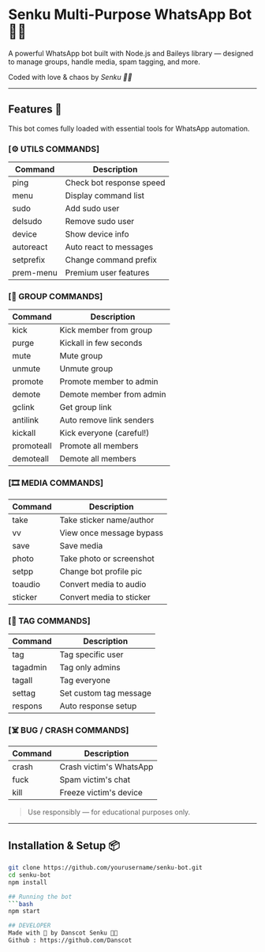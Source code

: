 # Senku Multi-Purpose WhatsApp Bot 🤖🔥

A powerful WhatsApp bot built with Node.js and Baileys library — designed to manage groups, handle media, spam tagging, and more.  

Coded with love & chaos by *Senku 🥷🏾*

---

## Features 🚀

This bot comes fully loaded with essential tools for WhatsApp automation.

### [⚙️ UTILS COMMANDS]
| Command     | Description                |
|------------|----------------------------|
| ping        | Check bot response speed  |
| menu        | Display command list      |
| sudo        | Add sudo user             |
| delsudo     | Remove sudo user          |
| device      | Show device info          |
| autoreact   | Auto react to messages    |
| setprefix   | Change command prefix     |
| prem-menu   | Premium user features     |


### [👥 GROUP COMMANDS]
| Command     | Description                |
|------------|----------------------------|
| kick        | Kick member from group    |
| purge       | Kickall in few seconds    |
| mute        | Mute group                |
| unmute      | Unmute group              |
| promote     | Promote member to admin   |
| demote      | Demote member from admin  |
| gclink      | Get group link            |
| antilink    | Auto remove link senders  |
| kickall     | Kick everyone (careful!)  |
| promoteall  | Promote all members       |
| demoteall   | Demote all members        |


### [🎞 MEDIA COMMANDS]
| Command     | Description                |
|------------|----------------------------|
| take        | Take sticker name/author  |
| vv          | View once message bypass  |
| save        | Save media                |
| photo       | Take photo or screenshot  |
| setpp       | Change bot profile pic    |
| toaudio     | Convert media to audio    |
| sticker     | Convert media to sticker  |


### [🔖 TAG COMMANDS]
| Command     | Description                |
|------------|----------------------------|
| tag         | Tag specific user         |
| tagadmin    | Tag only admins           |
| tagall      | Tag everyone              |
| settag      | Set custom tag message    |
| respons     | Auto response setup       |


### [☠️ BUG / CRASH COMMANDS]
| Command     | Description                |
|------------|----------------------------|
| crash       | Crash victim's WhatsApp   |
| fuck        | Spam victim's chat        |
| kill        | Freeze victim's device    |

> Use responsibly — for educational purposes only.

---

## Installation & Setup 📦

```bash
git clone https://github.com/yourusername/senku-bot.git
cd senku-bot
npm install

## Running the bot
```bash
npm start

## DEVELOPER
Made with 🖤 by Danscot Senku 🥷🏾
Github : https://github.com/Danscot

